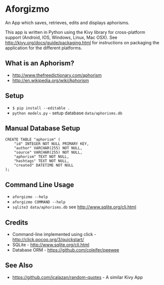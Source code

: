 Aforgizmo
=========

An App which saves, retrieves, edits and displays aphorisms.  

This app is written in Python using the Kivy library for cross-platform support (Android, IOS, Windows, Linux, Mac OSX).  See http://kivy.org/docs/guide/packaging.html for instructions on packaging the application for the different platforms.

What is an Aphorism?
--------------------
 * http://www.thefreedictionary.com/aphorism
 * http://en.wikipedia.org/wiki/Aphorism

Setup
-----
 * `$ pip install --editable .`
 * `python models.py` - setup database `data/aphorisms.db`
 
Manual Database Setup
---------------------
```
CREATE TABLE "aphorism" (
    "id" INTEGER NOT NULL PRIMARY KEY, 
    "author" VARCHAR(255) NOT NULL, 
    "source" VARCHAR(255) NOT NULL, 
    "aphorism" TEXT NOT NULL, 
    "hashtags" TEXT NOT NULL, 
    "created" DATETIME NOT NULL
);
```
 
Command Line Usage
------------------
 * `aforgizmo --help`
 * `aforgizmo COMMAND --help`
 * `sqlite3 data/aphorisms.db` see http://www.sqlite.org/cli.html

Credits
-------
 * Command-line implemented using click - http://click.pocoo.org/3/quickstart/
 * SQLite - http://www.sqlite.org/cli.html
 * Database ORM - https://github.com/coleifer/peewee
 
See Also
--------
 * https://github.com/jcalazan/random-quotes - A similar Kivy App 
